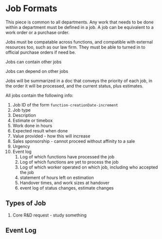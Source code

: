 # Job Formats

This piece is common to all departments.  Any work that needs to be done within a department must be defined in a job.  A job can be equivalent to a work order or a purchase order.  

Jobs must be compatable across functions, and compatible with external resources too, such as our law firm.  They must be able to turned in to official purchase orders if need be.

Jobs can contain other jobs

Jobs can depend on other jobs

Jobs will be summarized in a doc that conveys the priority of each job, in the order it will be processed, and the current status, plus estimates.


All jobs contain the following info:
1. Job ID of the form `function-creationDate-increment`
1. Job type
1. Description
1. Estimate or timebox
1. Work done in hours
1. Expected result when done
1. Value provided - how this will increase
1. Sales sponsorship - cannot proceed without affinity to a sale
1. Urgency
1. Event log
    1. Log of which functions have processed the job
    1. Log of which functions are yet to process the job
    1. Log of which worker operated on which job, including who accepted the job
    1. statement of hours left on estimation
    1. Handover times, and work sizes at handover
    1. event log of status changes, estimate changes


## Types of Job
1. Core R&D request - study something

## Event Log
